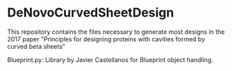 # DeNovoCurvedSheetDesign
This repository contains the files necessary to generate most designs in the 2017 paper "Principles for designing proteins with cavities formed by curved beta sheets"

Blueprint.py: Library by Javier Castellanos for Blueprint object handling.

